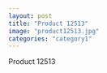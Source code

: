 ```yaml
---
layout: post
title: "Product 12513"
image: "product12513.jpg"
categories: "category1"
---
```

Product 12513
